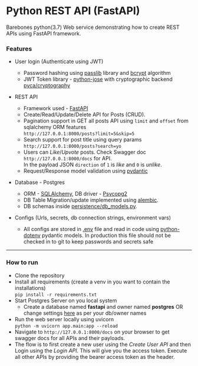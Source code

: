 # Python REST API (FastAPI)
Barebones python(3.7) Web service demonstrating how to create REST APIs using FastAPI framework.

### Features
- User login (Authenticate using JWT)
  - Password hashing using [passlib](https://pypi.org/project/passlib/) library and [bcrypt](https://pypi.org/project/bcrypt/) algorithm 
  - JWT Token library - [python-jose](https://github.com/mpdavis/python-jose) with cryptographic backend [pyca/cryptography](https://cryptography.io/en/latest/)
  
- REST API 
  - Framework used - [FastAPI](https://fastapi.tiangolo.com/)
  - Create/Read/Update/Delete API for Posts (CRUD).
  - Pagination support in GET all posts API using `limit` and `offset` from sqlalchemy ORM features\
  `http://127.0.0.1:8000/posts?limit=5&skip=5`
  - Search support for post title using query params\
  `http://127.0.0.1:8000/posts?search=yo`
  - Users can *Like*/*Upvote* posts. Check Swagger doc `http://127.0.0.1:8000/docs` for API.\
  In the payload JSON `direction` of `1` is *like* and `0` is *unlike*.
  - Request/Response model validation using [pydantic](https://docs.pydantic.dev/)

- Database - Postgres
  - ORM - [SQLAlchemy](https://www.sqlalchemy.org/), DB driver - [Psycopg2](https://pypi.org/project/psycopg2/)
  - DB Table Migration/update implemented using [alembic](https://alembic.sqlalchemy.org/en/latest/). 
  - DB schemas inside [persistence/db_models.py](https://github.com/riteshmahato46/blog-python-FastAPI/blob/master/app/persistence/db_models.py).

- Configs (Urls, secrets, db connection strings, environment vars)
  - All configs are stored in [.env](https://github.com/riteshmahato46/blog-python-fastapi/blob/master/.env) file and read in code using [python-dotenv](https://pypi.org/project/python-dotenv/) pydantic models. In production this file should not be checked in to git to keep passwords and secrets safe

-------------------------------------------------------------

### How to run

- Clone the repository
- Install all requirements (create a venv in you want to contain the installations)\
`pip install -r requirements.txt`
- Start Postgres Server on you local system
  - Create a database named **fastapi** and owner named **postgres** OR change settings [here](https://github.com/riteshmahato46/blog-python-FastAPI/blob/594656b2358db4d446968f135ecdaac69ee2b87c/app/persistence/database.py#L5) as per your db/owner names
- Run the web server locally using uvicorn \
`python -m uvicorn app.main:app --reload`
- Navigate to `http://127.0.0.1:8000/docs` on your browser to get swagger docs for all APIs and their payloads.
- The flow is to first create a new user using the *Create User API* and then Login using the *Login API*. This will give you the access token. Execute all other APIs by providing the bearer access token as the header.
